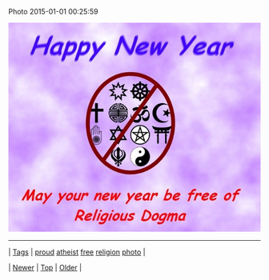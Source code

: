<!--
title: Photo 2015-01-01 00
date: 2020-06-28T15:27:00.058Z
tags: proud, atheist, free, religion, photo
-->


Photo 2015-01-01 00:25:59

![](106752731784-0.jpg)

<!--BOTTOM-POST-NAVIGATION-->
---

| [Tags](tags.md) | [proud](tag-proud.md) [atheist](tag-atheist.md) [free](tag-free.md) [religion](tag-religion.md) [photo](tag-photo.md) |

| [Newer](106751742924.md) | [Top](index.md) | [Older](106780667304.md) |